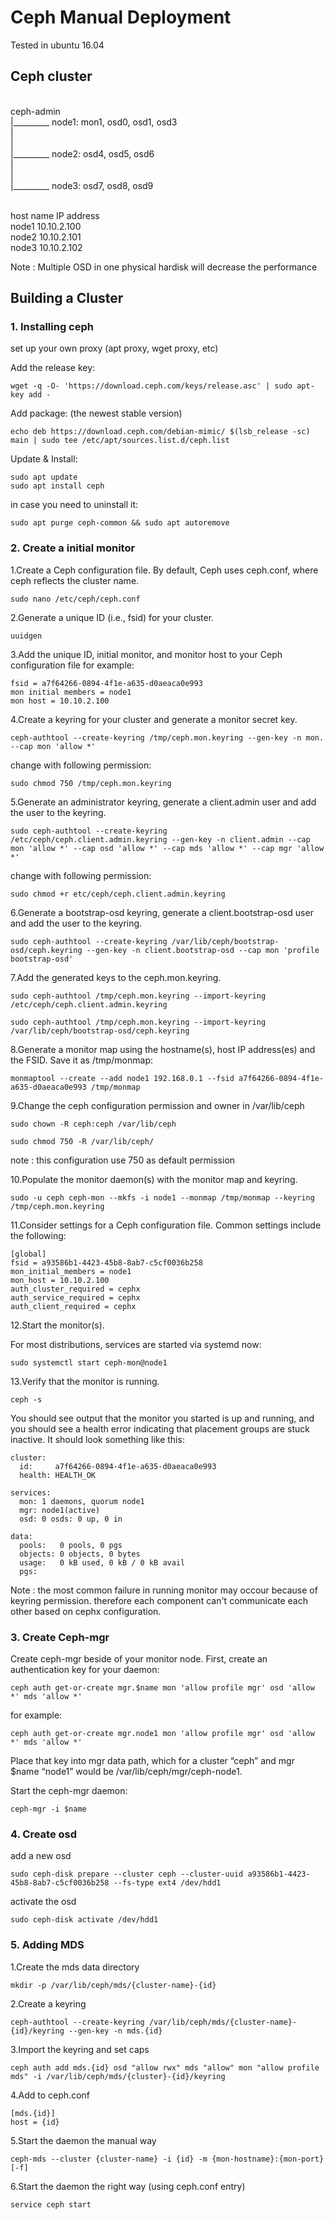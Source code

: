 # Ceph Manual Deployment
Tested in ubuntu 16.04
## Ceph cluster

<br>ceph-admin 
<br>	|_________ node1: mon1, osd0, osd1, osd3
<br>	|
<br>	|
<br>	|_________ node2: osd4, osd5, osd6 
<br>	|
<br>	|
<br>	|_________ node3: osd7, osd8, osd9

<br>host name           IP address
<br>node1               10.10.2.100
<br>node2               10.10.2.101
<br>node3               10.10.2.102

Note : Multiple OSD in one physical hardisk will decrease the performance
## Building a Cluster
### 1. Installing ceph

set up your own proxy (apt proxy, wget proxy, etc)

Add the release key: 
```
wget -q -O- 'https://download.ceph.com/keys/release.asc' | sudo apt-key add -
``` 

Add package: (the newest stable version)
```
echo deb https://download.ceph.com/debian-mimic/ $(lsb_release -sc) main | sudo tee /etc/apt/sources.list.d/ceph.list
```
	
Update & Install:
```
sudo apt update
sudo apt install ceph
```

in case you need to uninstall it:
```
sudo apt purge ceph-common && sudo apt autoremove
```

### 2. Create a initial monitor
1.Create a Ceph configuration file. By default, Ceph uses ceph.conf, where ceph reflects the cluster name.
```
sudo nano /etc/ceph/ceph.conf
```
2.Generate a unique ID (i.e., fsid) for your cluster.
```
uuidgen
```
3.Add the unique ID, initial monitor, and monitor host to your Ceph configuration file for example:
```
fsid = a7f64266-0894-4f1e-a635-d0aeaca0e993
mon initial members = node1
mon host = 10.10.2.100
```
4.Create a keyring for your cluster and generate a monitor secret key.
```
ceph-authtool --create-keyring /tmp/ceph.mon.keyring --gen-key -n mon. --cap mon 'allow *'
```
change with following permission:
```
sudo chmod 750 /tmp/ceph.mon.keyring
```
5.Generate an administrator keyring, generate a client.admin user and add the user to the keyring.
```
sudo ceph-authtool --create-keyring /etc/ceph/ceph.client.admin.keyring --gen-key -n client.admin --cap mon 'allow *' --cap osd 'allow *' --cap mds 'allow *' --cap mgr 'allow *'
```
change with following permission:
```
sudo chmod +r etc/ceph/ceph.client.admin.keyring
```
6.Generate a bootstrap-osd keyring, generate a client.bootstrap-osd user and add the user to the keyring.
```
sudo ceph-authtool --create-keyring /var/lib/ceph/bootstrap-osd/ceph.keyring --gen-key -n client.bootstrap-osd --cap mon 'profile bootstrap-osd'
```
7.Add the generated keys to the ceph.mon.keyring.
```
sudo ceph-authtool /tmp/ceph.mon.keyring --import-keyring /etc/ceph/ceph.client.admin.keyring
```
```
sudo ceph-authtool /tmp/ceph.mon.keyring --import-keyring /var/lib/ceph/bootstrap-osd/ceph.keyring
```
8.Generate a monitor map using the hostname(s), host IP address(es) and the FSID. Save it as /tmp/monmap:
```
monmaptool --create --add node1 192.168.0.1 --fsid a7f64266-0894-4f1e-a635-d0aeaca0e993 /tmp/monmap
```
9.Change the ceph configuration permission and owner in /var/lib/ceph
```
sudo chown -R ceph:ceph /var/lib/ceph
```
```
sudo chmod 750 -R /var/lib/ceph/
```

note : this configuration use 750 as default permission 

10.Populate the monitor daemon(s) with the monitor map and keyring.
```
sudo -u ceph ceph-mon --mkfs -i node1 --monmap /tmp/monmap --keyring /tmp/ceph.mon.keyring
```
11.Consider settings for a Ceph configuration file. Common settings include the following:
```
[global]
fsid = a93586b1-4423-45b8-8ab7-c5cf0036b258
mon_initial_members = node1
mon_host = 10.10.2.100
auth_cluster_required = cephx	
auth_service_required = cephx
auth_client_required = cephx
```

12.Start the monitor(s).

For most distributions, services are started via systemd now:
```
sudo systemctl start ceph-mon@node1
```

13.Verify that the monitor is running.
```
ceph -s
```

You should see output that the monitor you started is up and running, and you should see a health error indicating that placement groups are stuck inactive. It should look something like this:
```
cluster:
  id:     a7f64266-0894-4f1e-a635-d0aeaca0e993
  health: HEALTH_OK

services:
  mon: 1 daemons, quorum node1
  mgr: node1(active)
  osd: 0 osds: 0 up, 0 in

data:
  pools:   0 pools, 0 pgs
  objects: 0 objects, 0 bytes
  usage:   0 kB used, 0 kB / 0 kB avail
  pgs:
```

Note : the most common failure in running monitor may occour because of keyring permission. therefore each component can't communicate each other based on cephx configuration.

### 3. Create Ceph-mgr
Create ceph-mgr beside of your monitor node. First, create an authentication key for your daemon:
```
ceph auth get-or-create mgr.$name mon 'allow profile mgr' osd 'allow *' mds 'allow *'
```

for example:
```
ceph auth get-or-create mgr.node1 mon 'allow profile mgr' osd 'allow *' mds 'allow *'
```
Place that key into mgr data path, which for a cluster “ceph” and mgr $name “node1” would be /var/lib/ceph/mgr/ceph-node1.

Start the ceph-mgr daemon:
```
ceph-mgr -i $name
```

### 4. Create osd
add a new osd
```
sudo ceph-disk prepare --cluster ceph --cluster-uuid a93586b1-4423-45b8-8ab7-c5cf0036b258 --fs-type ext4 /dev/hdd1
```
activate the osd
```
sudo ceph-disk activate /dev/hdd1
```

### 5. Adding MDS
1.Create the mds data directory
```
mkdir -p /var/lib/ceph/mds/{cluster-name}-{id}
```

2.Create a keyring
```
ceph-authtool --create-keyring /var/lib/ceph/mds/{cluster-name}-{id}/keyring --gen-key -n mds.{id}
```

3.Import the keyring and set caps
```
ceph auth add mds.{id} osd "allow rwx" mds "allow" mon "allow profile mds" -i /var/lib/ceph/mds/{cluster}-{id}/keyring
```

4.Add to ceph.conf
```
[mds.{id}]
host = {id}
```

5.Start the daemon the manual way
```
ceph-mds --cluster {cluster-name} -i {id} -m {mon-hostname}:{mon-port} [-f]
```

6.Start the daemon the right way (using ceph.conf entry)
```
service ceph start
```


